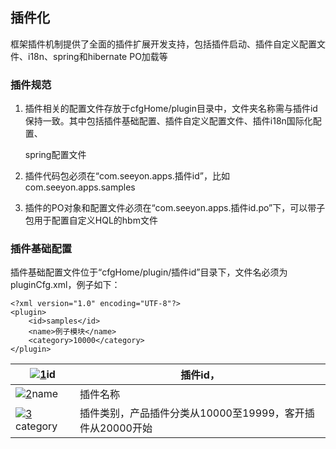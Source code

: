 ## 插件化

框架插件机制提供了全面的插件扩展开发支持，包括插件启动、插件自定义配置文件、i18n、spring和hibernate PO加载等

### 插件规范

1. 插件相关的配置文件存放于cfgHome/plugin目录中，文件夹名称需与插件id保持一致。其中包括插件基础配置、插件自定义配置文件、插件i18n国际化配置、

   spring配置文件

2. 插件代码包必须在“com.seeyon.apps.插件id”，比如com.seeyon.apps.samples

3. 插件的PO对象和配置文件必须在“com.seeyon.apps.插件id.po”下，可以带子包用于配置自定义HQL的hbm文件



### 插件基础配置

插件基础配置文件位于“cfgHome/plugin/插件id”目录下，文件名必须为pluginCfg.xml，例子如下：

```
<?xml version="1.0" encoding="UTF-8"?>
<plugin>
    <id>samples</id>                                   
    <name>例子模块</name>                               
    <category>10000</category>
</plugin>
```

| [![1](images/callouts/1.png)](#framework_plugin1_1)id | 插件id， |
| --- | --- |
| [![2](images/callouts/2.png)](#framework_plugin1_2)name | 插件名称 |
| [![3](images/callouts/3.png)](#framework_plugin1_3)category | 插件类别，产品插件分类从10000至19999，客开插件从20000开始 |





